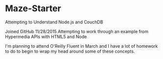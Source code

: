 # Maze-Starter
Attempting to Understand Node.js and CouchDB

Joined GitHub 11/28/2015
Attempting to work through an example from Hypermedia APIs with HTML5 and Node

I'm planning to attend O'Reilly Fluent in March and I have a lot of homework to do to begin to wrap my head around some of these concepts.
